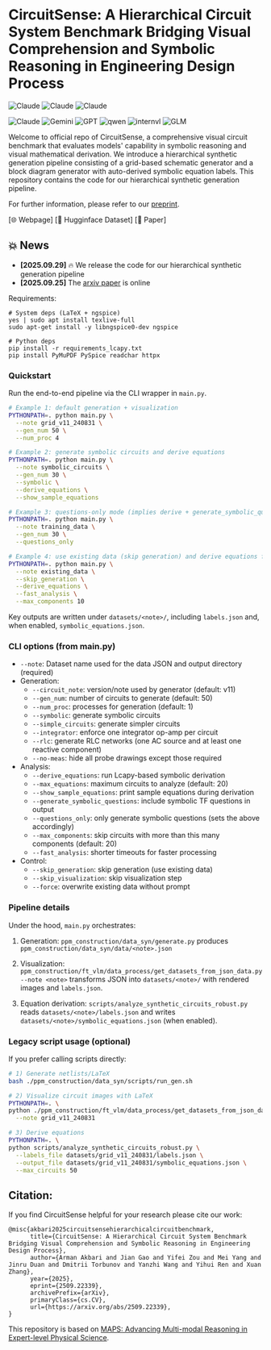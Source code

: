 # CircuitSense: A Hierarchical Circuit System Benchmark Bridging Visual Comprehension and Symbolic Reasoning in Engineering Design Process
![Claude](https://img.shields.io/badge/Task-Multi_Modal-orange)
![Claude](https://img.shields.io/badge/Task-Mathematical_reasoning-orange)
![Claude](https://img.shields.io/badge/Dataset-CircuitSense-blue)

![Claude](https://img.shields.io/badge/Model-Claude_Sonnet_4-green)
![Gemini](https://img.shields.io/badge/Model-Gemini_2.5_Pro-green)
![GPT](https://img.shields.io/badge/Model-GPT_4o-green)
![qwen](https://img.shields.io/badge/Model-Qwen_2.5_VL-green)
![internvl](https://img.shields.io/badge/Model-InternVL3-green)
![GLM](https://img.shields.io/badge/Model-GLM_4.5V-green)

Welcome to official repo of CircuitSense, a comprehensive visual circuit benchmark that evaluates models' capability in symbolic reasoning and visual mathematical derivation. We introduce a hierarchical synthetic generation pipeline consisting of a grid-based schematic generator and a block diagram generator with
auto-derived symbolic equation labels. This repository contains the code for our hierarchical synthetic generation pipeline.

For further information, please refer to our [preprint](https://arxiv.org/pdf/2509.22339).

[🌐 Webpage] [🤗 Hugginface Dataset] [📑 Paper]

## 💥 News
* **[2025.09.29]** 🔥 We release the code for our hierarchical synthetic generation pipeline
* **[2025.09.25]** The [arxiv paper](https://arxiv.org/pdf/2509.22339) is online

Requirements:
```
# System deps (LaTeX + ngspice)
yes | sudo apt install texlive-full
sudo apt-get install -y libngspice0-dev ngspice

# Python deps
pip install -r requirements_lcapy.txt
pip install PyMuPDF PySpice readchar httpx
```

### Quickstart

Run the end-to-end pipeline via the CLI wrapper in `main.py`.

```bash
# Example 1: default generation + visualization
PYTHONPATH=. python main.py \
  --note grid_v11_240831 \
  --gen_num 50 \
  --num_proc 4

# Example 2: generate symbolic circuits and derive equations
PYTHONPATH=. python main.py \
  --note symbolic_circuits \
  --gen_num 30 \
  --symbolic \
  --derive_equations \
  --show_sample_equations

# Example 3: questions-only mode (implies derive + generate_symbolic_questions)
PYTHONPATH=. python main.py \
  --note training_data \
  --gen_num 30 \
  --questions_only

# Example 4: use existing data (skip generation) and derive equations fast
PYTHONPATH=. python main.py \
  --note existing_data \
  --skip_generation \
  --derive_equations \
  --fast_analysis \
  --max_components 10
```

Key outputs are written under `datasets/<note>/`, including `labels.json` and, when enabled, `symbolic_equations.json`.

### CLI options (from main.py)

- `--note`: Dataset name used for the data JSON and output directory (required)
- Generation:
  - `--circuit_note`: version/note used by generator (default: v11)
  - `--gen_num`: number of circuits to generate (default: 50)
  - `--num_proc`: processes for generation (default: 1)
  - `--symbolic`: generate symbolic circuits
  - `--simple_circuits`: generate simpler circuits
  - `--integrator`: enforce one integrator op-amp per circuit
  - `--rlc`: generate RLC networks (one AC source and at least one reactive component)
  - `--no-meas`: hide all probe drawings except those required
- Analysis:
  - `--derive_equations`: run Lcapy-based symbolic derivation
  - `--max_equations`: maximum circuits to analyze (default: 20)
  - `--show_sample_equations`: print sample equations during derivation
  - `--generate_symbolic_questions`: include symbolic TF questions in output
  - `--questions_only`: only generate symbolic questions (sets the above accordingly)
  - `--max_components`: skip circuits with more than this many components (default: 20)
  - `--fast_analysis`: shorter timeouts for faster processing
- Control:
  - `--skip_generation`: skip generation (use existing data)
  - `--skip_visualization`: skip visualization step
  - `--force`: overwrite existing data without prompt

### Pipeline details

Under the hood, `main.py` orchestrates:

1) Generation: `ppm_construction/data_syn/generate.py` produces `ppm_construction/data_syn/data/<note>.json`

2) Visualization: `ppm_construction/ft_vlm/data_process/get_datasets_from_json_data.py --note <note>` transforms JSON into `datasets/<note>/` with rendered images and `labels.json`.

3) Equation derivation: `scripts/analyze_synthetic_circuits_robust.py` reads `datasets/<note>/labels.json` and writes `datasets/<note>/symbolic_equations.json` (when enabled).

### Legacy script usage (optional)

If you prefer calling scripts directly:

```bash
# 1) Generate netlists/LaTeX
bash ./ppm_construction/data_syn/scripts/run_gen.sh

# 2) Visualize circuit images with LaTeX
PYTHONPATH=. \
python ./ppm_construction/ft_vlm/data_process/get_datasets_from_json_data.py \
  --note grid_v11_240831

# 3) Derive equations
PYTHONPATH=. \
python scripts/analyze_synthetic_circuits_robust.py \
  --labels_file datasets/grid_v11_240831/labels.json \
  --output_file datasets/grid_v11_240831/symbolic_equations.json \
  --max_circuits 50
```

## Citation:
If you find CircuitSense helpful for your research please cite our work:

```
@misc{akbari2025circuitsensehierarchicalcircuitbenchmark,
      title={CircuitSense: A Hierarchical Circuit System Benchmark Bridging Visual Comprehension and Symbolic Reasoning in Engineering Design Process}, 
      author={Arman Akbari and Jian Gao and Yifei Zou and Mei Yang and Jinru Duan and Dmitrii Torbunov and Yanzhi Wang and Yihui Ren and Xuan Zhang},
      year={2025},
      eprint={2509.22339},
      archivePrefix={arXiv},
      primaryClass={cs.CV},
      url={https://arxiv.org/abs/2509.22339}, 
}
```

This repository is based on [MAPS: Advancing Multi-modal Reasoning in Expert-level Physical Science](https://arxiv.org/abs/2501.10768). 


